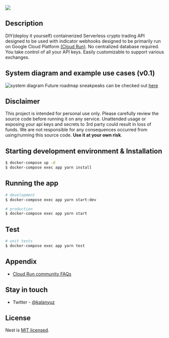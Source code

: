 ![](https://github.com/kalanyuz/gcp-cryptobot/workflows/Build%20&%20Tests/badge.svg)

## Description

DIY(deploy it yourself) containerized Serverless crypto trading API designed to be used with indicator webhooks designed to be primarily run on Google Cloud Platform [(Cloud Run)](https://cloud.google.com/run). No centralized database required. You take control of all your API keys. Easily customizable to support various exchanges.

## System diagram and example use cases (v0.1)

![system diagram](https://storage.googleapis.com/gcp-cryptobot/v011diagram.png)
Future roadmap sneakpeaks can be checked out [here](https://docs.google.com/presentation/d/1maTXHVqpvblkvHI5o0LS2dbBDzrYqqwhju4vWyNwFb4/edit?usp=sharing)

## Disclaimer

This project is intended for personal use only. Please carefully review the source code before running it on any service. Unattended usage or exposing your api keys and secrets to 3rd party could result in loss of funds. We are not responsible for any consequences occurred from using/running this source code. **Use it at your own risk**.

## Starting development environment & Installation

```bash
$ docker-compose up -d
$ docker-compose exec app yarn install
```

## Running the app

```bash
# development
$ docker-compose exec app yarn start:dev

# production
$ docker-compose exec app yarn start
```

## Test

```bash
# unit tests
$ docker-compose exec app yarn test
```

## Appendix

- [Cloud Run community FAQs](https://github.com/ahmetb/cloud-run-faq)

## Stay in touch

- Twitter - [@kalanyuz](https://twitter.com/kalanyuz)

## License

Nest is [MIT licensed](LICENSE).
